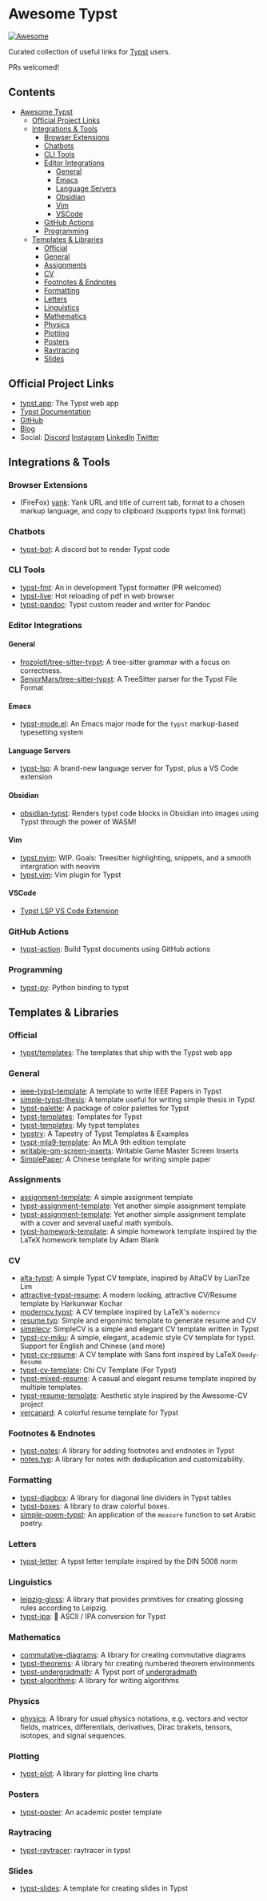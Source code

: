 # Awesome Typst

[![Awesome](https://awesome.re/badge.svg)](https://awesome.re)

Curated collection of useful links for [Typst](https://github.com/typst/typst) users.

PRs welcomed!

<!-- markdown-toc start - Don't edit this section. Run M-x markdown-toc-refresh-toc -->
## Contents

- [Awesome Typst](#awesome-typst)
  - [Official Project Links](#official-project-links)
  - [Integrations & Tools](#integrations--tools)
    - [Browser Extensions](#browser-extensions)
    - [Chatbots](#chatbots)
    - [CLI Tools](#cli-tools)
    - [Editor Integrations](#editor-integrations)
      - [General](#general)
      - [Emacs](#emacs)
      - [Language Servers](#language-servers)
      - [Obsidian](#obsidian)
      - [Vim](#vim)
      - [VSCode](#vscode)
    - [GitHub Actions](#github-actions)
    - [Programming](#programming)
  - [Templates & Libraries](#templates--libraries)
    - [Official](#official)
    - [General](#general-1)
    - [Assignments](#assignments)
    - [CV](#cv)
    - [Footnotes & Endnotes](#footnotes--endnotes)
    - [Formatting](#formatting)
    - [Letters](#letters)
    - [Linguistics](#linguistics)
    - [Mathematics](#mathematics)
    - [Physics](#physics)
    - [Plotting](#plotting)
    - [Posters](#posters)
    - [Raytracing](#raytracing)
    - [Slides](#slides)

<!-- markdown-toc end -->

## Official Project Links

- [typst.app](https://typst.app): The Typst web app
- [Typst Documentation](https://typst.app/docs)
- [GitHub](https://github.com/typst/typst)
- [Blog](https://typst.app/blog/)
- Social: [Discord] [Instagram] [LinkedIn] [Twitter]

[discord]: https://discord.gg/2uDybryKPe
[instagram]: https://instagram.com/typstapp/
[linkedin]: https://www.linkedin.com/company/typst/
[twitter]: https://twitter.com/typstapp/

## Integrations & Tools

### Browser Extensions

- (FireFox) [yank](https://addons.mozilla.org/en-US/firefox/addon/yank/): Yank URL and title of current tab, format to a chosen markup language, and copy to clipboard (supports typst link format)

### Chatbots

- [typst-bot](https://github.com/mattfbacon/typst-bot): A discord bot to render Typst code

### CLI Tools

- [typst-fmt](https://github.com/astrale-sharp/typst-fmt/): An in development Typst formatter (PR welcomed)
- [typst-live](https://github.com/ItsEthra/typst-live): Hot reloading of pdf in web browser
- [typst-pandoc](https://github.com/lvignoli/typst-pandoc): Typst custom reader and writer for Pandoc

### Editor Integrations

#### General

- [frozolotl/tree-sitter-typst](https://github.com/frozolotl/tree-sitter-typst): A tree-sitter grammar with a focus on correctness.
- [SeniorMars/tree-sitter-typst](https://github.com/SeniorMars/tree-sitter-typst): A TreeSitter parser for the Typst File Format

#### Emacs

- [typst-mode.el](https://github.com/Ziqi-Yang/typst-mode.el): An Emacs major mode for the `typst` markup-based typesetting system

#### Language Servers

- [typst-lsp](https://github.com/nvarner/typst-lsp): A brand-new language server for Typst, plus a VS Code extension

#### Obsidian

- [obsidian-typst](https://github.com/fenjalien/obsidian-typst): Renders typst code blocks in Obsidian into images using Typst through the power of WASM!

#### Vim

- [typst.nvim](https://github.com/SeniorMars/typst.nvim): WIP. Goals: Treesitter highlighting, snippets, and a smooth intergration with neovim
- [typst.vim](https://github.com/kaarmu/typst.vim): Vim plugin for Typst

#### VSCode

- [Typst LSP VS Code Extension](https://marketplace.visualstudio.com/items?itemName=nvarner.typst-lsp)

### GitHub Actions

- [typst-action](https://github.com/lvignoli/typst-action): Build Typst documents using GitHub actions

### Programming

- [typst-py](https://github.com/messense/typst-py):  Python binding to typst

## Templates & Libraries

### Official

- [typst/templates](https://github.com/typst/templates): The templates that ship with the Typst web app

### General

- [ieee-typst-template](https://github.com/bsp0109/ieee-typst-template): A template to write IEEE Papers in Typst
- [simple-typst-thesis](https://github.com/zagoli/simple-typst-thesis): A template useful for writing simple thesis in Typst
- [typst-palette](https://github.com/kaarmu/typst-palette): A package of color palettes for Typst
- [typst-templates](https://github.com/eigenein/typst-templates): Templates for Typst
- [typst-templates](https://github.com/haxibami/typst-template): My typst templates
- [typstry](https://github.com/qjcg/typstry): A Tapestry of Typst Templates & Examples
- [tyspt-mla9-template](https://github.com/wychwitch/tyspt-mla9-template): An MLA 9th edition template
- [writable-gm-screen-inserts](https://github.com/LLBlumire/writable-gm-screen-inserts): Writable Game Master Screen Inserts
- [SimplePaper](https://github.com/1bitbool/SimplePaper): A Chinese template for writing simple paper

### Assignments

- [assignment-template](https://github.com/AntoniosBarotsis/typst-assignment-template): A simple assignment template
- [typst-assignment-template](https://github.com/astrale-sharp/typst-assignement-template.git): Yet another simple assignment template
- [typst-assignment-template](https://github.com/gRox167/typst-assignment-template.git): Yet another simple assignment template with a cover and several useful math symbols.
- [typst-homework-template](https://github.com/OriginCode/typst-homework-template): A simple homework template inspired by the LaTeX homework template by Adam Blank

### CV

- [alta-typst](https://github.com/GeorgeHoneywood/alta-typst): A simple Typst CV template, inspired by AltaCV by LianTze Lim
- [attractive-typst-resume](https://github.com/Harkunwar/attractive-typst-resume): A modern looking, attractive CV/Resume template by Harkunwar Kochar
- [moderncv.typst](https://github.com/giovanniberti/moderncv.typst): A CV template inspired by LaTeX's `moderncv`
- [resume.typ](https://github.com/wusyong/resume.typ): Simple and ergonimic template to generate resume and CV
- [simplecv](https://github.com/LaurenzV/simplecv): SimpleCV is a simple and elegant CV template written in Typst
- [typst-cv-miku](https://github.com/ice-kylin/typst-cv-miku): A simple, elegant, academic style CV template for typst. Support for English and Chinese (and more)
- [typst-cv-resume](https://github.com/jxpeng98/Typst-CV-Resume): A CV template with Sans font inspired by LaTeX `Deedy-Resume`
- [typst-cv-template](https://github.com/skyzh/typst-cv-template): Chi CV Template (For Typst)
- [typst-mixed-resume](https://github.com/titaneric/typst-mixed-resume): A casual and elegant resume template inspired by multiple templates.
- [typst-resume-template](https://github.com/bamboovir/typst-resume-template): Aesthetic style inspired by the Awesome-CV project
- [vercanard](https://github.com/elegaanz/vercanard): A colorful resume template for Typst

### Footnotes & Endnotes

- [typst-notes](https://github.com/saadulkh/typst-notes): A library for adding footnotes and endnotes in Typst
- [notes.typ](https://github.com/tbug/notes.typ): A library for notes with deduplication and customizability.

### Formatting

- [typst-diagbox](https://github.com/PgBiel/typst-diagbox): A library for diagonal line dividers in Typst tables
- [typst-boxes](https://github.com/lkoehl/typst-boxes): A library to draw colorful boxes.
- [simple-poem-typst](https://github.com/asibahi/simple-poem-typst): An application of the `measure` function to set Arabic poetry.

### Letters

- [typst-letter](https://github.com/dvdvgt/typst-letter): A typst letter template inspired by the DIN 5008 norm

### Linguistics

- [leipzig-gloss](https://gitea.everydayimshuflin.com/greg/typst-lepizig-glossing): A library that provides primitives for creating glossing rules according to Leipzig.
- [typst-ipa](https://github.com/imatpot/typst-ipa): 🔄 ASCII / IPA conversion for Typst

### Mathematics

- [commutative-diagrams](https://gitlab.com/giacomogallina/typst-cd): A library for creating commutative diagrams
- [typst-theorems](https://github.com/sahasatvik/typst-theorems): A library for creating numbered theorem environments
- [typst-undergradmath](https://github.com/johanvx/typst-undergradmath): A Typst port of [undergradmath](https://gitlab.com/jim.hefferon/undergradmath)
- [typst-algorithms](https://github.com/platformer/typst-algorithms): A library for writing algorithms

### Physics

- [physics](https://github.com/Leedehai/typst-physics): A library for usual physics notations, e.g. vectors and vector fields, matrices, differentials, derivatives, Dirac brakets, tensors, isotopes, and signal sequences.

### Plotting

- [typst-plot](https://github.com/johannes-wolf/typst-plot): A library for plotting line charts

### Posters

- [typst-poster](https://github.com/pncnmnp/typst-poster): An academic poster template

### Raytracing

- [typst-raytracer](https://github.com/SeniorMars/typst-raytracer): raytracer in typst

### Slides

- [typst-slides](https://github.com/andreasKroepelin/typst-slides): A template for creating slides in Typst

<!-- Local Variables: -->
<!-- markdown-toc-header-toc-title: "## Contents" -->
<!-- markdown-toc-indentation-space: 2 -->
<!-- End: -->
